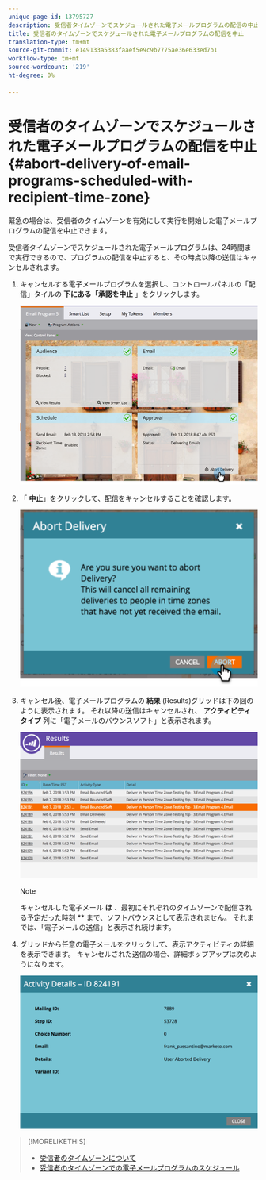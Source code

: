 ```yaml
---
unique-page-id: 13795727
description: 受信者タイムゾーンでスケジュールされた電子メールプログラムの配信の中止 — Marketto Docs — 製品ドキュメント
title: 受信者のタイムゾーンでスケジュールされた電子メールプログラムの配信を中止
translation-type: tm+mt
source-git-commit: e149133a5383faaef5e9c9b7775ae36e633ed7b1
workflow-type: tm+mt
source-wordcount: '219'
ht-degree: 0%

---
```



# 受信者のタイムゾーンでスケジュールされた電子メールプログラムの配信を中止 {#abort-delivery-of-email-programs-scheduled-with-recipient-time-zone}

緊急の場合は、受信者のタイムゾーンを有効にして実行を開始した電子メールプログラムの配信を中止できます。

受信者タイムゾーンでスケジュールされた電子メールプログラムは、24時間まで実行できるので、プログラムの配信を中止すると、その時点以降の送信はキャンセルされます。

1. キャンセルする電子メールプログラムを選択し、コントロールパネルの「配信」タイルの **下にある「承認を中止** 」をクリックします。

   ![](assets/ptz-abortdelivery.png)

1. 「 **中止**」をクリックして、配信をキャンセルすることを確認します。

   ![](assets/image2018-2-23-11-3a20-3a27.png)

1. キャンセル後、電子メールプログラムの **結果** (Results)グリッドは下の図のように表示されます。 それ以降の送信はキャンセルされ、 **アクティビティタイプ** 列に「電子メールのバウンスソフト」と表示されます。

   ![](assets/image2018-2-23-11-3a22-3a11.png)

   >[!NOTE]
   >
   >キャンセルした電子メール **は** 、最初にそれぞれのタイムゾーンで配信される予定だった時刻 ** まで、ソフトバウンスとして表示されません。 それまでは、「電子メールの送信」と表示され続けます。

1. グリッドから任意の電子メールをクリックして、表示アクティビティの詳細を表示できます。 キャンセルされた送信の場合、詳細ポップアップは次のようになります。

   ![](assets/image2018-2-23-11-3a30-3a46.png)

>[!MORELIKETHIS]
>
>* [受信者のタイムゾーンについて](understanding-recipient-time-zone.md)
>* [受信者のタイムゾーンでの電子メールプログラムのスケジュール](schedule-email-programs-with-recipient-time-zone.md)

>



